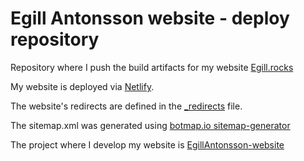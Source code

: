 # Egill Antonsson website - deploy repository

Repository where I push the build artifacts for my website [Egill.rocks](https://www.egill.rocks)

My website is deployed via [Netlify](https://www.netlify.com).

The website's redirects are defined in the [_redirects](_redirects) file.

The sitemap.xml was generated using [botmap.io sitemap-generator](http://botmap.io/sitemap-generator)

The project where I develop my website is [EgillAntonsson-website](https://github.com/EgillAntonsson/EgillAntonsson-website)
